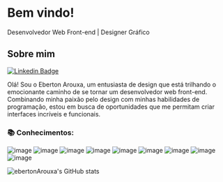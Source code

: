 # Bem vindo!
 Desenvolvedor Web Front-end | Designer Gráfico

## Sobre mim
[![Linkedin Badge](https://img.shields.io/badge/-LinkedIn-blue?style=flat-square&logo=Linkedin&logoColor=white&link=https://www.linkedin.com/in/ebertonsouza/)](https://www.linkedin.com/in/ebertonsouza/)

Olá! Sou o Eberton Arouxa, um entusiasta de design que está trilhando o emocionante caminho de se tornar um desenvolvedor web front-end. Combinando minha paixão pelo design com minhas habilidades de programação, estou em busca de oportunidades que me permitam criar interfaces incríveis e funcionais.

### :books: Conhecimentos: 

![image](https://img.shields.io/badge/JavaScript-323330?style=for-the-badge&logo=javascript&logoColor=F7DF1E)
![image](https://img.shields.io/badge/TypeScript-007ACC?style=for-the-badge&logo=typescript&logoColor=white)
![image](https://img.shields.io/badge/React-20232A?style=for-the-badge&logo=react&logoColor=61DAFB)
![image](https://img.shields.io/badge/next%20js-000000?style=for-the-badge&logo=nextdotjs&logoColor=white)
![image](https://img.shields.io/badge/Jest-C21325?style=for-the-badge&logo=jest&logoColor=white)
![image](https://img.shields.io/badge/HTML5-E34F26?style=for-the-badge&logo=html5&logoColor=white)
![image](https://img.shields.io/badge/CSS3-1572B6?style=for-the-badge&logo=css3&logoColor=white)
![image](https://img.shields.io/badge/Tailwind_CSS-38B2AC?style=for-the-badge&logo=tailwind-css&logoColor=white)
![image](https://img.shields.io/badge/styled--components-DB7093?style=for-the-badge&logo=styled-components&logoColor=white)

![ebertonArouxa's GitHub stats](https://github-readme-stats.vercel.app/api?username=ebertonArouxa&show_icons=true&theme=merko)
